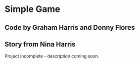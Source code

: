 # Simple Game

## Code by Graham Harris and Donny Flores
## Story from Nina Harris

Project incomplete - description coming soon.